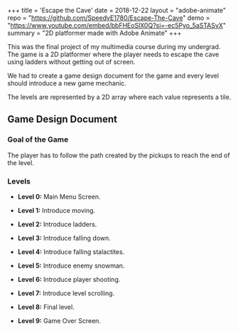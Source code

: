 +++
title = 'Escape the Cave'
date = 2018-12-22
layout = "adobe-animate"
repo = "https://github.com/SpeedyE1780/Escape-The-Cave"
demo = "https://www.youtube.com/embed/bbFHEoSlX0Q?si=-ec5Pyo_5aSTASvX"
summary = "2D platformer made with Adobe Animate"
+++

This was the final project of my multimedia course during my undergrad.
The game is a 2D platformer where the player needs to escape the cave using ladders without getting out of screen.

We had to create a game design document for the game and every level should introduce a new game mechanic.

The levels are represented by a 2D array where each value represents a tile.

## Game Design Document

### Goal of the Game

The player has to follow the path created by the pickups to reach the end of the level.

### Levels

- **Level 0:** Main Menu Screen.

- **Level 1:** Introduce moving.

- **Level 2:** Introduce ladders.

- **Level 3:** Introduce falling down.

- **Level 4:**  Introduce falling stalactites.

- **Level 5:** Introduce enemy snowman.

- **Level 6:** Introduce player shooting.

- **Level 7:** Introduce level scrolling.

- **Level 8:** Final level.

- **Level 9:** Game Over Screen.
